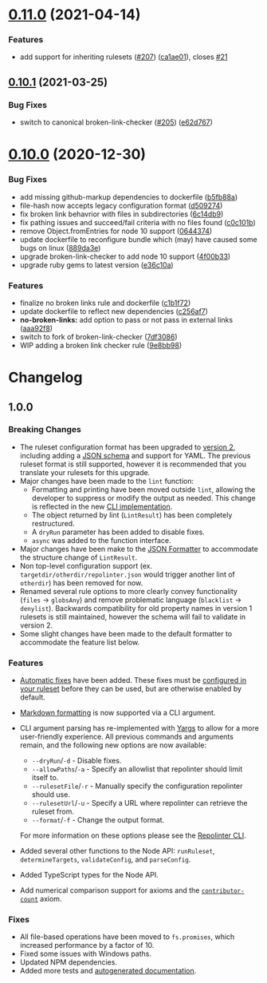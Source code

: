 # [0.11.0](https://github.com/todogroup/repolinter/compare/v0.10.1...v0.11.0) (2021-04-14)


### Features

* add support for inheriting rulesets ([#207](https://github.com/todogroup/repolinter/issues/207)) ([ca1ae01](https://github.com/todogroup/repolinter/commit/ca1ae01996bbf30c687126fe51d84c4f2b979f7e)), closes [#21](https://github.com/todogroup/repolinter/issues/21)

## [0.10.1](https://github.com/todogroup/repolinter/compare/v0.10.0...v0.10.1) (2021-03-25)


### Bug Fixes

* switch to canonical broken-link-checker ([#205](https://github.com/todogroup/repolinter/issues/205)) ([e62d767](https://github.com/todogroup/repolinter/commit/e62d767dc299c503d04ff61da6433fede6899eb8))

# [0.10.0](https://github.com/todogroup/repolinter/compare/v0.9.0...v0.10.0) (2020-12-30)


### Bug Fixes

* add missing github-markup dependencies to dockerfile ([b5fb88a](https://github.com/todogroup/repolinter/commit/b5fb88ad4c763dcb2c693a2a41b7ce3b2f183bcf))
* file-hash now accepts legacy configuration format ([d509274](https://github.com/todogroup/repolinter/commit/d50927423c965054d154adb56aaf1c48db778182))
* fix broken link behavrior with files in subdirectories ([6c14db9](https://github.com/todogroup/repolinter/commit/6c14db9fb7348fd42b72bc4ffc4ef7e4d6376409))
* fix pathing issues and succeed/fail criteria with no files found ([c0c101b](https://github.com/todogroup/repolinter/commit/c0c101b2871abb4df584b6ce6cb76aeda3c8eb0a))
* remove Object.fromEntries for node 10 support ([0644374](https://github.com/todogroup/repolinter/commit/0644374c596f4e770e1d440f3980cd760ef9aa82))
* update dockerfile to reconfigure bundle which (may) have caused some bugs on linux ([889da3e](https://github.com/todogroup/repolinter/commit/889da3ebf7475073726799a48b2a370798244af0))
* upgrade broken-link-checker to add node 10 support ([4f00b33](https://github.com/todogroup/repolinter/commit/4f00b33c0e27d8a6bdad7c4ca6e00fe57ec94d90))
* upgrade ruby gems to latest version ([e36c10a](https://github.com/todogroup/repolinter/commit/e36c10a9755a09c538d5dcc483c30f2e1b73c91a))


### Features

* finalize no broken links rule and dockerfile ([c1b1f72](https://github.com/todogroup/repolinter/commit/c1b1f721c788894bb2cb59044fb9740c7f01d9ea))
* update dockerfile to reflect new dependencies ([c256af7](https://github.com/todogroup/repolinter/commit/c256af7cdb682bdd4880577207f40446c8ede640))
* **no-broken-links:** add option to pass or not pass in external links ([aaa92f8](https://github.com/todogroup/repolinter/commit/aaa92f8e083c9e84ab4882f63cb905669f129930))
* switch to fork of broken-link-checker ([7df3086](https://github.com/todogroup/repolinter/commit/7df308645ab883d70da15ac70e054e56a8a5628e))
* WIP adding a broken link checker rule ([9e8bb98](https://github.com/todogroup/repolinter/commit/9e8bb98e34f55a52359fbbfa1a85071d9548f4d1))

# Changelog

## 1.0.0

### Breaking Changes

- The ruleset configuration format has been upgraded to [version 2](./README.md#creating-a-ruleset), including adding a [JSON schema](./rulesets/schema.json) and support for YAML. The previous ruleset format is still supported, however it is recommended that you translate your rulesets for this upgrade.
- Major changes have been made to the `lint` function:
  - Formatting and printing have been moved outside `lint`, allowing the developer to suppress or modify the output as needed. This change is reflected in the new [CLI implementation](./bin/repolinter.js).
  - The object returned by lint (`LintResult`) has been completely restructured.
  - A `dryRun` parameter has been added to disable fixes.
  - `async` was added to the function interface.
- Major changes have been make to the [JSON Formatter](index.js) to accommodate the structure change of `LintResult`.
- Non top-level configuration support (ex. `targetdir/otherdir/repolinter.json` would trigger another lint of `otherdir`) has been removed for now.
- Renamed several rule options to more clearly convey functionality (`files` -> `globsAny`) and remove problematic language (`blacklist` -> `denylist`). Backwards compatibility for old property names in version 1 rulesets is still maintained, however the schema will fail to validate in version 2.
- Some slight changes have been made to the default formatter to accommodate the feature list below.

### Features

- [Automatic fixes](./docs/fixes.md) have been added. These fixes must be [configured in your ruleset](./README.md#rules) before they can be used, but are otherwise enabled by default.
- [Markdown formatting](README.md#formatting-the-output) is now supported via a CLI argument.
- CLI argument parsing has re-implemented with [Yargs](https://github.com/yargs/yargs) to allow for a more user-friendly experience. All previous commands and arguments remain, and the following new options are now available:

  - `--dryRun`/`-d` - Disable fixes.
  - `--allowPaths`/`-a` - Specify an allowlist that repolinter should limit itself to.
  - `--rulesetFile`/`-r` - Manually specify the configuration repolinter should use.
  - `--rulesetUrl`/`-u` - Specify a URL where repolinter can retrieve the ruleset from.
  - `--format`/`-f` - Change the output format.

  For more information on these options please see the [Repolinter CLI](./bin/repolinter.js).

- Added several other functions to the Node API: `runRuleset`, `determineTargets`, `validateConfig`, and `parseConfig`.
- Added TypeScript types for the Node API.
- Add numerical comparison support for axioms and the [`contributor-count`](./docs/axioms.md#contributor-count) axiom.

### Fixes

- All file-based operations have been moved to `fs.promises`, which increased performance by a factor of 10.
- Fixed some issues with Windows paths.
- Updated NPM dependencies.
- Added more tests and [autogenerated documentation](https://todogroup.github.io/repolinter/).
